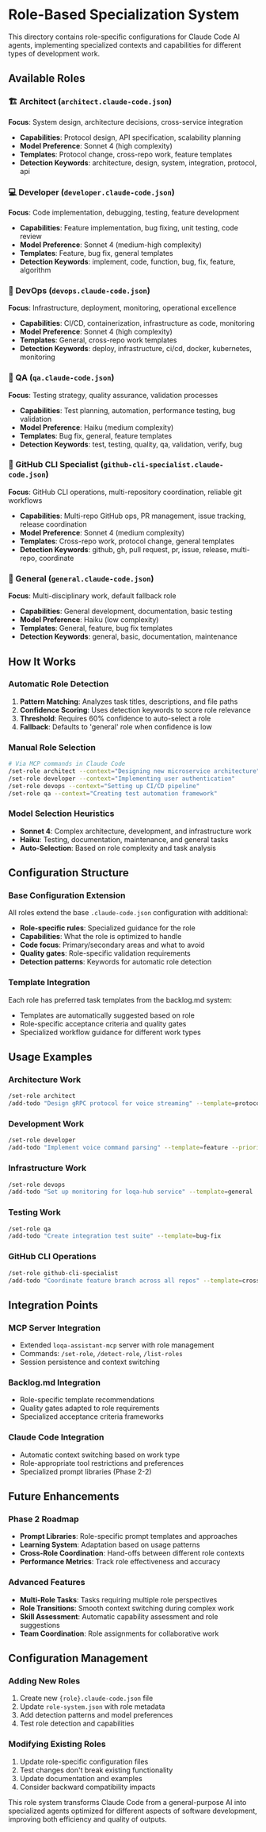 # Role-Based Specialization System

This directory contains role-specific configurations for Claude Code AI agents, implementing specialized contexts and capabilities for different types of development work.

## Available Roles

### 🏗️ Architect (`architect.claude-code.json`)
**Focus**: System design, architecture decisions, cross-service integration
- **Capabilities**: Protocol design, API specification, scalability planning
- **Model Preference**: Sonnet 4 (high complexity)
- **Templates**: Protocol change, cross-repo work, feature templates
- **Detection Keywords**: architecture, design, system, integration, protocol, api

### 💻 Developer (`developer.claude-code.json`) 
**Focus**: Code implementation, debugging, testing, feature development
- **Capabilities**: Feature implementation, bug fixing, unit testing, code review
- **Model Preference**: Sonnet 4 (medium-high complexity)
- **Templates**: Feature, bug fix, general templates
- **Detection Keywords**: implement, code, function, bug, fix, feature, algorithm

### 🚀 DevOps (`devops.claude-code.json`)
**Focus**: Infrastructure, deployment, monitoring, operational excellence
- **Capabilities**: CI/CD, containerization, infrastructure as code, monitoring
- **Model Preference**: Sonnet 4 (high complexity)
- **Templates**: General, cross-repo work templates
- **Detection Keywords**: deploy, infrastructure, ci/cd, docker, kubernetes, monitoring

### 🧪 QA (`qa.claude-code.json`)
**Focus**: Testing strategy, quality assurance, validation processes
- **Capabilities**: Test planning, automation, performance testing, bug validation
- **Model Preference**: Haiku (medium complexity)
- **Templates**: Bug fix, general, feature templates
- **Detection Keywords**: test, testing, quality, qa, validation, verify, bug

### 🐙 GitHub CLI Specialist (`github-cli-specialist.claude-code.json`)
**Focus**: GitHub CLI operations, multi-repository coordination, reliable git workflows
- **Capabilities**: Multi-repo GitHub ops, PR management, issue tracking, release coordination
- **Model Preference**: Sonnet 4 (medium complexity)
- **Templates**: Cross-repo work, protocol change, general templates
- **Detection Keywords**: github, gh, pull request, pr, issue, release, multi-repo, coordinate

### 🔧 General (`general.claude-code.json`)
**Focus**: Multi-disciplinary work, default fallback role
- **Capabilities**: General development, documentation, basic testing
- **Model Preference**: Haiku (low complexity)
- **Templates**: General, feature, bug fix templates
- **Detection Keywords**: general, basic, documentation, maintenance

## How It Works

### Automatic Role Detection
1. **Pattern Matching**: Analyzes task titles, descriptions, and file paths
2. **Confidence Scoring**: Uses detection keywords to score role relevance
3. **Threshold**: Requires 60% confidence to auto-select a role
4. **Fallback**: Defaults to 'general' role when confidence is low

### Manual Role Selection
```bash
# Via MCP commands in Claude Code
/set-role architect --context="Designing new microservice architecture"
/set-role developer --context="Implementing user authentication"
/set-role devops --context="Setting up CI/CD pipeline"
/set-role qa --context="Creating test automation framework"
```

### Model Selection Heuristics
- **Sonnet 4**: Complex architecture, development, and infrastructure work
- **Haiku**: Testing, documentation, maintenance, and general tasks
- **Auto-Selection**: Based on role complexity and task analysis

## Configuration Structure

### Base Configuration Extension
All roles extend the base `.claude-code.json` configuration with additional:
- **Role-specific rules**: Specialized guidance for the role
- **Capabilities**: What the role is optimized to handle
- **Code focus**: Primary/secondary areas and what to avoid
- **Quality gates**: Role-specific validation requirements
- **Detection patterns**: Keywords for automatic role detection

### Template Integration
Each role has preferred task templates from the backlog.md system:
- Templates are automatically suggested based on role
- Role-specific acceptance criteria and quality gates
- Specialized workflow guidance for different work types

## Usage Examples

### Architecture Work
```bash
/set-role architect
/add-todo "Design gRPC protocol for voice streaming" --template=protocol-change
```

### Development Work  
```bash
/set-role developer
/add-todo "Implement voice command parsing" --template=feature --priority=High
```

### Infrastructure Work
```bash
/set-role devops  
/add-todo "Set up monitoring for loqa-hub service" --template=general
```

### Testing Work
```bash
/set-role qa
/add-todo "Create integration test suite" --template=bug-fix
```

### GitHub CLI Operations
```bash
/set-role github-cli-specialist
/add-todo "Coordinate feature branch across all repos" --template=cross-repo-work
```

## Integration Points

### MCP Server Integration
- Extended `loqa-assistant-mcp` server with role management
- Commands: `/set-role`, `/detect-role`, `/list-roles`
- Session persistence and context switching

### Backlog.md Integration
- Role-specific template recommendations
- Quality gates adapted to role requirements
- Specialized acceptance criteria frameworks

### Claude Code Integration
- Automatic context switching based on work type
- Role-appropriate tool restrictions and preferences
- Specialized prompt libraries (Phase 2-2)

## Future Enhancements

### Phase 2 Roadmap
- **Prompt Libraries**: Role-specific prompt templates and approaches
- **Learning System**: Adaptation based on usage patterns
- **Cross-Role Coordination**: Hand-offs between different role contexts
- **Performance Metrics**: Track role effectiveness and accuracy

### Advanced Features
- **Multi-Role Tasks**: Tasks requiring multiple role perspectives
- **Role Transitions**: Smooth context switching during complex work
- **Skill Assessment**: Automatic capability assessment and role suggestions
- **Team Coordination**: Role assignments for collaborative work

## Configuration Management

### Adding New Roles
1. Create new `{role}.claude-code.json` file
2. Update `role-system.json` with role metadata
3. Add detection patterns and model preferences
4. Test role detection and capabilities

### Modifying Existing Roles
1. Update role-specific configuration files
2. Test changes don't break existing functionality
3. Update documentation and examples
4. Consider backward compatibility impacts

This role system transforms Claude Code from a general-purpose AI into specialized agents optimized for different aspects of software development, improving both efficiency and quality of outputs.